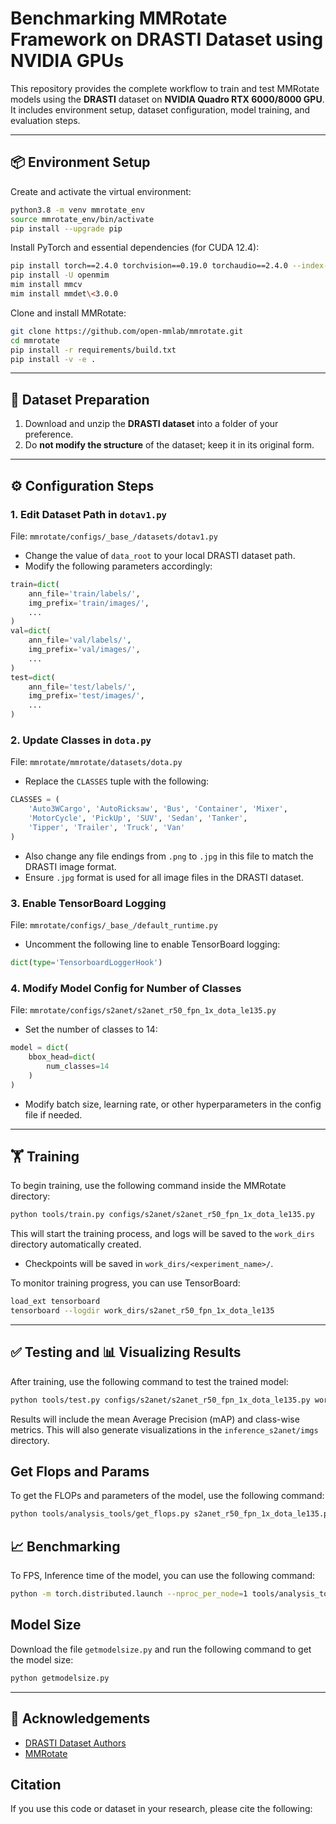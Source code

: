 
# Benchmarking MMRotate Framework on DRASTI Dataset using NVIDIA GPUs

This repository provides the complete workflow to train and test MMRotate models using the **DRASTI** dataset on **NVIDIA
Quadro RTX 6000/8000 GPU**. It includes environment setup, dataset configuration, model training, and evaluation steps.

---

## 📦 Environment Setup

Create and activate the virtual environment:

```bash
python3.8 -m venv mmrotate_env
source mmrotate_env/bin/activate
pip install --upgrade pip
```

Install PyTorch and essential dependencies (for CUDA 12.4):

```bash
pip install torch==2.4.0 torchvision==0.19.0 torchaudio==2.4.0 --index-url https://download.pytorch.org/whl/cu124
pip install -U openmim
mim install mmcv
mim install mmdet\<3.0.0
```

Clone and install MMRotate:

```bash
git clone https://github.com/open-mmlab/mmrotate.git
cd mmrotate
pip install -r requirements/build.txt
pip install -v -e .
```

---

## 📁 Dataset Preparation

1. Download and unzip the **DRASTI dataset** into a folder of your preference.
2. Do **not modify the structure** of the dataset; keep it in its original form.

---

## ⚙️ Configuration Steps

### 1. Edit Dataset Path in `dotav1.py`

File: `mmrotate/configs/_base_/datasets/dotav1.py`

- Change the value of `data_root` to your local DRASTI dataset path.
- Modify the following parameters accordingly:
```python
train=dict(
    ann_file='train/labels/',
    img_prefix='train/images/',
    ...
)
val=dict(
    ann_file='val/labels/',
    img_prefix='val/images/',
    ...
)
test=dict(
    ann_file='test/labels/',
    img_prefix='test/images/',
    ...
)
```

### 2. Update Classes in `dota.py`

File: `mmrotate/mmrotate/datasets/dota.py`

- Replace the `CLASSES` tuple with the following:
```python
CLASSES = (
    'Auto3WCargo', 'AutoRicksaw', 'Bus', 'Container', 'Mixer',
    'MotorCycle', 'PickUp', 'SUV', 'Sedan', 'Tanker',
    'Tipper', 'Trailer', 'Truck', 'Van'
)
```

- Also change any file endings from `.png` to `.jpg` in this file to match the DRASTI image format.
- Ensure `.jpg` format is used for all image files in the DRASTI dataset.

### 3. Enable TensorBoard Logging

File: `mmrotate/configs/_base_/default_runtime.py`

- Uncomment the following line to enable TensorBoard logging:
```python
dict(type='TensorboardLoggerHook')
```

### 4. Modify Model Config for Number of Classes

File: `mmrotate/configs/s2anet/s2anet_r50_fpn_1x_dota_le135.py`

- Set the number of classes to 14:
```python
model = dict(
    bbox_head=dict(
        num_classes=14
    )
)
```
- Modify batch size, learning rate, or other hyperparameters in the config file if needed.
---

## 🏋️ Training

To begin training, use the following command inside the MMRotate directory:

```bash
python tools/train.py configs/s2anet/s2anet_r50_fpn_1x_dota_le135.py
```

This will start the training process, and logs will be saved to the `work_dirs` directory automatically created.
- Checkpoints will be saved in `work_dirs/<experiment_name>/`.

To monitor training progress, you can use TensorBoard:

```bash
load_ext tensorboard
tensorboard --logdir work_dirs/s2anet_r50_fpn_1x_dota_le135
```

---

## ✅ Testing and 📊 Visualizing Results

After training, use the following command to test the trained model:

```bash
python tools/test.py configs/s2anet/s2anet_r50_fpn_1x_dota_le135.py work_dirs/s2anet_r50_fpn_1x_dota_le135/latest.pth --work-dir inference_s2anet --show-dir inference_s2anet/imgs --eval mAP
```

Results will include the mean Average Precision (mAP) and class-wise metrics. This will also generate visualizations in the `inference_s2anet/imgs` directory.


## Get Flops and Params
To get the FLOPs and parameters of the model, use the following command:

```bash
python tools/analysis_tools/get_flops.py s2anet_r50_fpn_1x_dota_le135.py 
```

## 📈 Benchmarking

To FPS, Inference time of the model, you can use the following command:
```bash
python -m torch.distributed.launch --nproc_per_node=1 tools/analysis_tools/benchmark.py s2anet_r50_fpn_1x_dota_le135.py work_dirs/s2anet_r50_fpn_1x_dota_le135/latest.pth  --max-iter 7000 --log-interval 100  --launcher pytorch
```

## Model Size
 Download the file `getmodelsize.py` and run the following command to get the model size:
```bash
python getmodelsize.py
```

---

## 🔗 Acknowledgements

- [DRASTI Dataset Authors](https://github.com/YourDatasetLinkIfAny)
- [MMRotate](https://github.com/open-mmlab/mmrotate)

## Citation
If you use this code or dataset in your research, please cite the following:

<!-- ```bibtex
@article{dasti2023,
  title={DRASTI: A Large-Scale Dataset for Object Detection in Indian Traffic Scenes},
  author={Your Name and Co-authors},
  journal={Journal of Computer Vision},
  year={2023},
  volume={XX},
  pages={XX-XX}
}
``` -->



